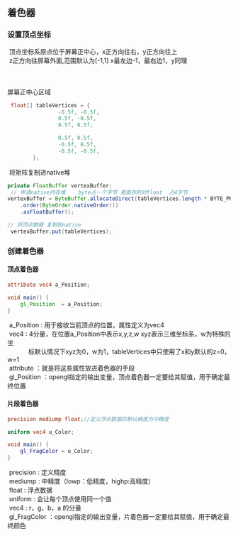 ## 着色器

### 设置顶点坐标
&#160;顶点坐标系原点位于屏幕正中心，x正方向往右，y正方向往上 </br>
&#160;z正方向往屏幕外面,范围默认为[-1,1] x最左边-1，最右边1，y同理</br>
</br></br></br>
屏幕正中心区域
```java
 float[] tableVertices = {
                -0.5f, -0.5f,
                0.5f, -0.5f,
                0.5f, 0.5f,

                0.5f, 0.5f,
                -0.5f, 0.5f,
                -0.5f, -0.5f,
        };
```

&#160;将矩阵复制进native堆
```java
private FloatBuffer vertexBuffer;
 // 申请native内存堆    byte占一个字节 里面存的时float  占4字节
vertexBuffer = ByteBuffer.allocateDirect(tableVertices.length * BYTE_PRE_FLOAT)
    .order(ByteOrder.nativeOrder())
    .asFloatBuffer();

// 将顶点数据 复制到native
 vertexBuffer.put(tableVertices);
```

### 创建着色器
#### 顶点着色器

```glsl
attribute vec4 a_Position;

void main() {
    gl_Position  = a_Position;
}
```
&#160;a_Position : 用于接收当前顶点的位置，属性定义为vec4</br>
&#160;vec4 : 4分量，在位置a_Position中表示x,y,z,w  xyz表示三维坐标系，w为特殊的坐</br>
&#160;&#160;&#160;&#160;&#160;&#160;&#160;&#160;&#160;&#160;&#160;
标默认情况下xyz为0，w为1，tableVertices中只使用了x和y默认的z=0，w=1</br>
&#160;attribute ：就是将这些属性放进着色器的手段</br>
&#160;gl_Position ：opengl指定的输出变量，顶点着色器一定要给其赋值，用于确定最终位置</br>

#### 片段着色器
```glsl
precision mediump float;//定义浮点数据的默认精度为中精度

uniform vec4 u_Color;

void main() {
    gl_FragColor = u_Color;
}
```
&#160;precision : 定义精度</br>
&#160;mediump : 中精度（lowp：低精度，highp:高精度）</br>
&#160;float : 浮点数据</br>
&#160;uniform : 会让每个顶点使用同一个值</br>
&#160;vec4 : r，g，b，a 的分量</br>
&#160;gl_FragColor ：opengl指定的输出变量，片着色器一定要给其赋值，用于确定最终颜色</br>

